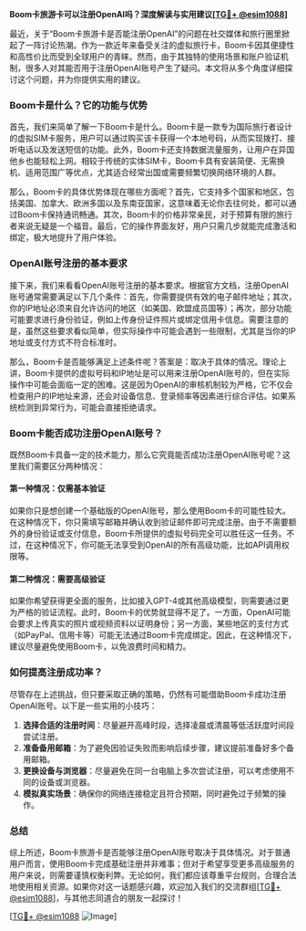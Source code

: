 **Boom卡旅游卡可以注册OpenAI吗？深度解读与实用建议[[TG💪+ @esim1088](https://t.me/s/esim1088)]**

最近，关于“Boom卡旅游卡是否能注册OpenAI”的问题在社交媒体和旅行圈里掀起了一阵讨论热潮。作为一款近年来备受关注的虚拟旅行卡，Boom卡因其便捷性和高性价比而受到全球用户的青睐。然而，由于其独特的使用场景和账户验证机制，很多人对其能否用于注册OpenAI账号产生了疑问。本文将从多个角度详细探讨这个问题，并为你提供实用的建议。

### Boom卡是什么？它的功能与优势

首先，我们来简单了解一下Boom卡是什么。Boom卡是一款专为国际旅行者设计的虚拟SIM卡服务，用户可以通过购买该卡获得一个本地号码，从而实现拨打、接听电话以及发送短信的功能。此外，Boom卡还支持数据流量服务，让用户在异国他乡也能轻松上网。相较于传统的实体SIM卡，Boom卡具有安装简便、无需换机、适用范围广等优点，尤其适合经常出国或需要频繁切换网络环境的人群。

那么，Boom卡的具体优势体现在哪些方面呢？首先，它支持多个国家和地区，包括美国、加拿大、欧洲多国以及东南亚国家，这意味着无论你去往何处，都可以通过Boom卡保持通讯畅通。其次，Boom卡的价格非常亲民，对于预算有限的旅行者来说无疑是一个福音。最后，它的操作界面友好，用户只需几步就能完成激活和绑定，极大地提升了用户体验。

### OpenAI账号注册的基本要求

接下来，我们来看看OpenAI账号注册的基本要求。根据官方文档，注册OpenAI账号通常需要满足以下几个条件：首先，你需要提供有效的电子邮件地址；其次，你的IP地址必须来自允许访问的地区（如美国、欧盟成员国等）；再次，部分功能可能要求进行身份验证，例如上传身份证件照片或绑定信用卡信息。需要注意的是，虽然这些要求看似简单，但实际操作中可能会遇到一些限制，尤其是当你的IP地址或支付方式不符合标准时。

那么，Boom卡是否能够满足上述条件呢？答案是：取决于具体的情况。理论上讲，Boom卡提供的虚拟号码和IP地址是可以用来注册OpenAI账号的，但在实际操作中可能会面临一定的困难。这是因为OpenAI的审核机制较为严格，它不仅会检查用户的IP地址来源，还会对设备信息、登录频率等因素进行综合评估。如果系统检测到异常行为，可能会直接拒绝请求。

### Boom卡能否成功注册OpenAI账号？

既然Boom卡具备一定的技术能力，那么它究竟能否成功注册OpenAI账号呢？这里我们需要区分两种情况：

#### 第一种情况：仅需基本验证
如果你只是想创建一个基础版的OpenAI账号，那么使用Boom卡的可能性较大。在这种情况下，你只需填写邮箱并确认收到验证邮件即可完成注册。由于不需要额外的身份验证或支付信息，Boom卡所提供的虚拟号码完全可以胜任这一任务。不过，在这种情况下，你可能无法享受到OpenAI的所有高级功能，比如API调用权限等。

#### 第二种情况：需要高级验证
如果你希望获得更全面的服务，比如接入GPT-4或其他高级模型，则需要通过更为严格的验证流程。此时，Boom卡的优势就显得不足了。一方面，OpenAI可能会要求上传真实的照片或视频资料以证明身份；另一方面，某些地区的支付方式（如PayPal、信用卡等）可能无法通过Boom卡完成绑定。因此，在这种情况下，建议尽量避免使用Boom卡，以免浪费时间和精力。

### 如何提高注册成功率？

尽管存在上述挑战，但只要采取正确的策略，仍然有可能借助Boom卡成功注册OpenAI账号。以下是一些实用的小技巧：

1. **选择合适的注册时间**：尽量避开高峰时段，选择凌晨或清晨等低活跃度时间段尝试注册。
2. **准备备用邮箱**：为了避免因验证失败而影响后续步骤，建议提前准备好多个备用邮箱。
3. **更换设备与浏览器**：尽量避免在同一台电脑上多次尝试注册，可以考虑使用不同的设备或浏览器。
4. **模拟真实场景**：确保你的网络连接稳定且符合预期，同时避免过于频繁的操作。

### 总结

综上所述，Boom卡旅游卡是否能够注册OpenAI账号取决于具体情况。对于普通用户而言，使用Boom卡完成基础注册并非难事；但对于希望享受更多高级服务的用户来说，则需要谨慎权衡利弊。无论如何，我们都应该尊重平台规则，合理合法地使用相关资源。如果你对这一话题感兴趣，欢迎加入我们的交流群组[[TG💪+ @esim1088](https://t.me/s/esim1088)]，与其他志同道合的朋友一起探讨！

[[TG💪+ @esim1088](https://t.me/s/esim1088) ![Image](https://i.postimg.cc/4NQfJmqS/Snipaste-2025-05-13-00-14-12.png)]